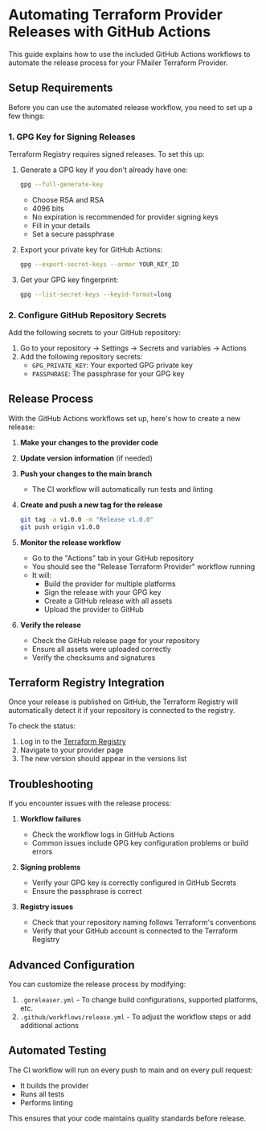# Automating Terraform Provider Releases with GitHub Actions

This guide explains how to use the included GitHub Actions workflows to automate the release process for your FMailer Terraform Provider.

## Setup Requirements

Before you can use the automated release workflow, you need to set up a few things:

### 1. GPG Key for Signing Releases

Terraform Registry requires signed releases. To set this up:

1. Generate a GPG key if you don't already have one:
   ```bash
   gpg --full-generate-key
   ```
    - Choose RSA and RSA
    - 4096 bits
    - No expiration is recommended for provider signing keys
    - Fill in your details
    - Set a secure passphrase

2. Export your private key for GitHub Actions:
   ```bash
   gpg --export-secret-keys --armor YOUR_KEY_ID
   ```

3. Get your GPG key fingerprint:
   ```bash
   gpg --list-secret-keys --keyid-format=long
   ```

### 2. Configure GitHub Repository Secrets

Add the following secrets to your GitHub repository:

1. Go to your repository → Settings → Secrets and variables → Actions
2. Add the following repository secrets:
    - `GPG_PRIVATE_KEY`: Your exported GPG private key
    - `PASSPHRASE`: The passphrase for your GPG key

## Release Process

With the GitHub Actions workflows set up, here's how to create a new release:

1. **Make your changes to the provider code**

2. **Update version information** (if needed)

3. **Push your changes to the main branch**
    - The CI workflow will automatically run tests and linting

4. **Create and push a new tag for the release**
   ```bash
   git tag -a v1.0.0 -m "Release v1.0.0"
   git push origin v1.0.0
   ```

5. **Monitor the release workflow**
    - Go to the "Actions" tab in your GitHub repository
    - You should see the "Release Terraform Provider" workflow running
    - It will:
        - Build the provider for multiple platforms
        - Sign the release with your GPG key
        - Create a GitHub release with all assets
        - Upload the provider to GitHub

6. **Verify the release**
    - Check the GitHub release page for your repository
    - Ensure all assets were uploaded correctly
    - Verify the checksums and signatures

## Terraform Registry Integration

Once your release is published on GitHub, the Terraform Registry will automatically detect it if your repository is connected to the registry.

To check the status:

1. Log in to the [Terraform Registry](https://registry.terraform.io)
2. Navigate to your provider page
3. The new version should appear in the versions list

## Troubleshooting

If you encounter issues with the release process:

1. **Workflow failures**
    - Check the workflow logs in GitHub Actions
    - Common issues include GPG key configuration problems or build errors

2. **Signing problems**
    - Verify your GPG key is correctly configured in GitHub Secrets
    - Ensure the passphrase is correct

3. **Registry issues**
    - Check that your repository naming follows Terraform's conventions
    - Verify that your GitHub account is connected to the Terraform Registry

## Advanced Configuration

You can customize the release process by modifying:

1. `.goreleaser.yml` - To change build configurations, supported platforms, etc.
2. `.github/workflows/release.yml` - To adjust the workflow steps or add additional actions

## Automated Testing

The CI workflow will run on every push to main and on every pull request:

- It builds the provider
- Runs all tests
- Performs linting

This ensures that your code maintains quality standards before release.